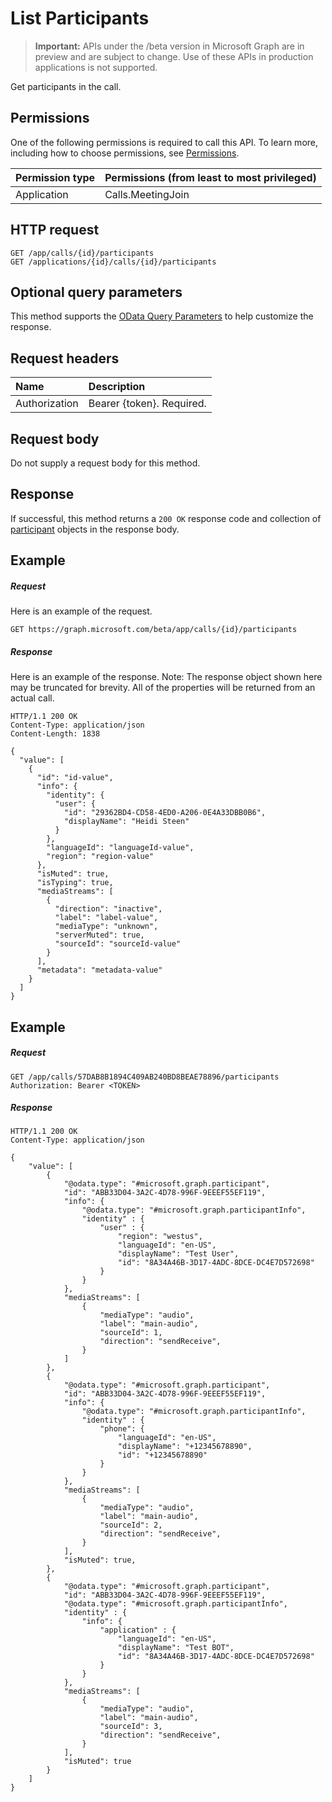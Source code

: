 # List Participants

> **Important:** APIs under the /beta version in Microsoft Graph are in preview and are subject to change. Use of these APIs in production applications is not supported.

Get participants in the call.

## Permissions

One of the following permissions is required to call this API. To learn more, including how to choose permissions, see [Permissions](../../../concepts/permissions_reference.md).

| Permission type | Permissions (from least to most privileged) |
| :-------------- | :------------------------------------------ |
| Application     | Calls.MeetingJoin                           |

## HTTP request
<!-- { "blockType": "ignored" } -->
```http
GET /app/calls/{id}/participants
GET /applications/{id}/calls/{id}/participants
```

## Optional query parameters
This method supports the [OData Query Parameters](http://graph.microsoft.io/docs/overview/query_parameters) to help customize the response.

## Request headers
| Name          | Description               |
|:--------------|:--------------------------|
| Authorization | Bearer {token}. Required. |

## Request body
Do not supply a request body for this method.
## Response
If successful, this method returns a `200 OK` response code and collection of [participant](../resources/participant.md) objects in the response body.
## Example
##### Request
Here is an example of the request.
<!-- {
  "blockType": "request",
  "name": "get_participants"
}-->
```http
GET https://graph.microsoft.com/beta/app/calls/{id}/participants
```

##### Response
Here is an example of the response. Note: The response object shown here may be truncated for brevity. All of the properties will be returned from an actual call.
<!-- {
  "blockType": "response",
  "truncated": true,
  "@odata.type": "microsoft.graph.participant",
  "isCollection": true 
} -->
```http
HTTP/1.1 200 OK
Content-Type: application/json
Content-Length: 1838

{
  "value": [
    {
      "id": "id-value",
      "info": {
        "identity": {
          "user": {
            "id": "29362BD4-CD58-4ED0-A206-0E4A33DBB0B6",
            "displayName": "Heidi Steen"
          }
        },
        "languageId": "languageId-value",
        "region": "region-value"
      },
      "isMuted": true,
      "isTyping": true,
      "mediaStreams": [
        {
          "direction": "inactive",
          "label": "label-value",
          "mediaType": "unknown",
          "serverMuted": true,
          "sourceId": "sourceId-value"
        }
      ],
      "metadata": "metadata-value"
    }
  ]
}
```

## Example

##### Request

``` http
GET /app/calls/57DAB8B1894C409AB240BD8BEAE78896/participants
Authorization: Bearer <TOKEN>
```

##### Response

``` http
HTTP/1.1 200 OK
Content-Type: application/json

{
    "value": [
        {
            "@odata.type": "#microsoft.graph.participant",
            "id": "ABB33D04-3A2C-4D78-996F-9EEEF55EF119",
            "info": {
                "@odata.type": "#microsoft.graph.participantInfo",
                "identity" : {
                    "user" : {
                        "region": "westus",
                        "languageId": "en-US",
                        "displayName": "Test User",
                        "id": "8A34A46B-3D17-4ADC-8DCE-DC4E7D572698"
                    }
                }
            },
            "mediaStreams": [
                {
                    "mediaType": "audio",
                    "label": "main-audio",
                    "sourceId": 1,
                    "direction": "sendReceive",
                }
            ]
        },
        {
            "@odata.type": "#microsoft.graph.participant",
            "id": "ABB33D04-3A2C-4D78-996F-9EEEF55EF119",
            "info": {
                "@odata.type": "#microsoft.graph.participantInfo",
                "identity" : {
                    "phone": {
                        "languageId": "en-US",
                        "displayName": "+12345678890",
                        "id": "+12345678890"
                    }
                }
            },
            "mediaStreams": [
                {
                    "mediaType": "audio",
                    "label": "main-audio",
                    "sourceId": 2,
                    "direction": "sendReceive",
                }
            ],
            "isMuted": true,
        },
        {
            "@odata.type": "#microsoft.graph.participant",
            "id": "ABB33D04-3A2C-4D78-996F-9EEEF55EF119",
            "@odata.type": "#microsoft.graph.participantInfo",
            "identity" : {
                "info": {
                    "application" : {
                        "languageId": "en-US",
                        "displayName": "Test BOT",
                        "id": "8A34A46B-3D17-4ADC-8DCE-DC4E7D572698"
                    }
                }
            },
            "mediaStreams": [
                {
                    "mediaType": "audio",
                    "label": "main-audio",
                    "sourceId": 3,
                    "direction": "sendReceive",
                }
            ],
            "isMuted": true
        }
    ]
}
```

<!-- uuid: 8fcb5dbc-d5aa-4681-8e31-b001d5168d79
2015-10-25 14:57:30 UTC -->
<!-- {
  "type": "#page.annotation",
  "description": "List participants",
  "keywords": "",
  "section": "documentation",
  "tocPath": ""
}-->
